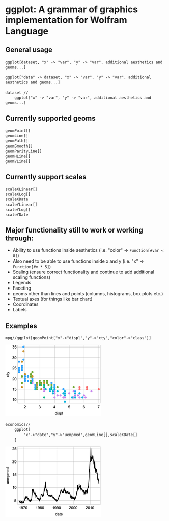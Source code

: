 # ggplot: A grammar of graphics implementation for Wolfram Language

## General usage

```
ggplot[dataset, "x" -> "var", "y" -> "var", additional aesthetics and geoms...]

ggplot["data" -> dataset, "x" -> "var", "y" -> "var", additional aesthetics and geoms...]

dataset //
    ggplot["x" -> "var", "y" -> "var", additional aesthetics and geoms...]
```

## Currently supported geoms

```
geomPoint[]
geomLine[]
geomPath[]
geomSmooth[]
geomParityLine[]
geomHLine[]
geomVLine[]
```

## Currently support scales

```
scaleXLinear[]
scaleXLog[]
scaleXDate
scaleYLinear[]
scaleYLog[]
scaleYDate
```

## Major functionality still to work or working through:

- Ability to use functions inside aesthetics (i.e. "color" -> `Function[#var < 8]`)
- Also need to be able to use functions inside x and y (i.e. "x" -> `Function[#x * 5]`)
- Scaling (ensure correct functionality and continue to add additional scaling functions)
- Legends
- Faceting
- geoms other than lines and points (columns, histograms, box plots etc.)
- Textual axes (for things like bar chart)
- Coordinates
- Labels

## Examples

```
mpg//ggplot[geomPoint["x"->"displ","y"->"cty","color"->"class"]]
```
![](Imgs/Mpg_Example1.png)

```
economics//
	ggplot[
		"x"->"date","y"->"uempmed",geomLine[],scaleXDate[]
	]
```
![](Imgs/Economics_Example1.png)